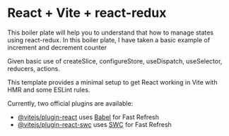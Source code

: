 # React + Vite + react-redux

This boiler plate will help you to understand that how to manage states using react-redux.
In this boiler plate, I have taken a basic example of increment and decrement counter

Given basic use of createSlice, configureStore, useDispatch, useSelector, reducers, actions.

This template provides a minimal setup to get React working in Vite with HMR and some ESLint rules.

Currently, two official plugins are available:

- [@vitejs/plugin-react](https://github.com/vitejs/vite-plugin-react/blob/main/packages/plugin-react/README.md) uses [Babel](https://babeljs.io/) for Fast Refresh
- [@vitejs/plugin-react-swc](https://github.com/vitejs/vite-plugin-react-swc) uses [SWC](https://swc.rs/) for Fast Refresh
